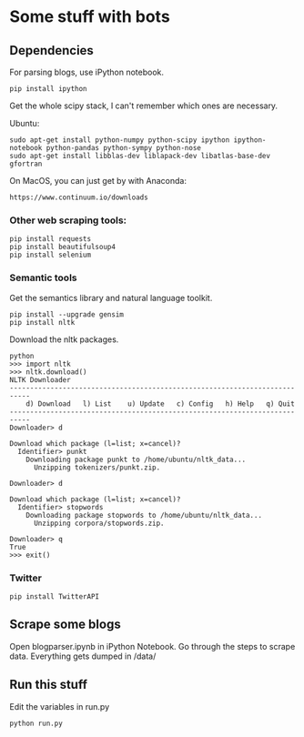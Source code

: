 # Some stuff with bots

## Dependencies

For parsing blogs, use iPython notebook.

```
pip install ipython
```

Get the whole scipy stack, I can't remember which ones are necessary.

Ubuntu:
```
sudo apt-get install python-numpy python-scipy ipython ipython-notebook python-pandas python-sympy python-nose
sudo apt-get install libblas-dev liblapack-dev libatlas-base-dev gfortran
```

On MacOS, you can just get by with Anaconda:
```
https://www.continuum.io/downloads
```

### Other web scraping tools:

```
pip install requests
pip install beautifulsoup4
pip install selenium
```

### Semantic tools

Get the semantics library and natural language toolkit.
```
pip install --upgrade gensim
pip install nltk
```

Download the nltk packages.
```
python
>>> import nltk
>>> nltk.download()
NLTK Downloader
---------------------------------------------------------------------------
    d) Download   l) List    u) Update   c) Config   h) Help   q) Quit
---------------------------------------------------------------------------
Downloader> d

Download which package (l=list; x=cancel)?
  Identifier> punkt
    Downloading package punkt to /home/ubuntu/nltk_data...
      Unzipping tokenizers/punkt.zip.
      
Downloader> d

Download which package (l=list; x=cancel)?
  Identifier> stopwords
    Downloading package stopwords to /home/ubuntu/nltk_data...
      Unzipping corpora/stopwords.zip.

Downloader> q
True
>>> exit()
```

### Twitter
```
pip install TwitterAPI
```

## Scrape some blogs

Open blogparser.ipynb in iPython Notebook. Go through the steps to scrape data. 
Everything gets dumped in /data/


## Run this stuff 

Edit the variables in run.py

```
python run.py
```
